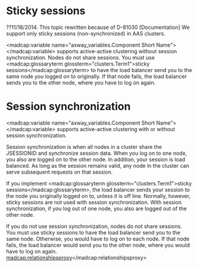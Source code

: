 # Sticky sessions

??11/18/2014. This topic rewritten because of D-81030 [Documentation] We support only sticky sessions (non-synchronized) in AAS clusters.

<madcap:variable name="axway_variables.Component Short Name"></madcap:variable> supports active-active clustering without session synchronization. Nodes do not share sessions. You must use <madcap:glossaryterm glossterm="clusters.Term1">sticky sessions</madcap:glossaryterm> to have the load balancer send you to the same node you logged on to originally. If that node fails, the load balancer sends you to the other node, where you have to log on again.

# Session synchronization

<madcap:variable name="axway_variables.Component Short Name"></madcap:variable> supports active-active clustering with or without session synchronization.

Session synchronization is when all nodes in a cluster share the JSESSIONID and synchronize session data. When you log on to one node, you also are logged on to the other node. In addition, your session is load balanced. As long as the session remains valid, any node in the cluster can serve subsequent requests on that session.

If you implement <madcap:glossaryterm glossterm="clusters.Term1">sticky sessions</madcap:glossaryterm>, the load balancer sends your session to the node you originally logged on to, unless it is off line. Normally, however, sticky sessions are not used with session synchronization. With session synchronization, if you log out of one node, you also are logged out of the other node.

 If you do not use session synchronization, nodes do not share sessions. You must use sticky sessions to have the load balancer send you to the same node. Otherwise, you would have to log on to each node. If that node fails, the load balancer would send you to the other node, where you would have to log on again.
<madcap:relationshipsproxy></madcap:relationshipsproxy>